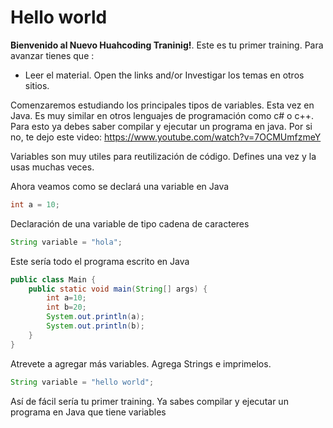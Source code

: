 # Hello world

**Bienvenido al Nuevo Huahcoding Traninig!**. Este es tu primer training. 
Para avanzar tienes que :

- Leer el material. Open the links and/or Investigar los temas en otros sitios.

Comenzaremos estudiando los principales tipos de variables. Esta vez en Java. Es muy similar en otros lenguajes de programación como c# o c++. Para esto ya debes saber compilar y ejecutar un programa en java. Por si no, te dejo este video: https://www.youtube.com/watch?v=7OCMUmfzmeY 

Variables son muy utiles para reutilización de código. Defines una vez y la usas muchas veces.

Ahora veamos como se declará una variable en Java

```java
int a = 10;
```
Declaración de una variable de tipo cadena de caracteres
```java
String variable = "hola";
```

Este sería todo el programa escrito en Java
```java
public class Main {
    public static void main(String[] args) {
    	int a=10;
      	int b=20;
      	System.out.println(a);
      	System.out.println(b);
	}
}
```
Atrevete a agregar más variables. Agrega Strings e imprimelos.

```java
String variable = "hello world";
```

Así de fácil sería tu primer training. Ya sabes compilar y ejecutar un programa en Java que tiene variables 
